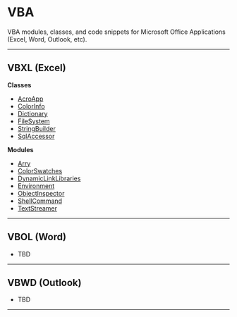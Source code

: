 # VBA
VBA modules, classes, and code snippets for Microsoft Office Applications (Excel, Word, Outlook, etc).

---

## VBXL (Excel)

**Classes**
- [AcroApp](/VBXL/Classes/AcroApp/)
- [ColorInfo](/VBXL/Classes/ColorInfo/)
- [Dictionary](/VBXL/Classes/Dictionary/)
- [FileSystem](/VBXL/Classes/FileSystem/)
- [StringBuilder](/VBXL/Classes/StringBuilder/)
- [SqlAccessor](/VBXL/Classes/SqlAccessor/)

**Modules**
- [Arry](/VBXL/Modules/Arry/)
- [ColorSwatches](/VBXL/Modules/ColorSwatches/)
- [DynamicLinkLibraries](/VBXL/Modules/DynamicLinkLibraries/)
- [Environment](/VBXL/Modules/Environment/)
- [ObjectInspector](/VBXL/Modules/ObjectInspector/)
- [ShellCommand](/VBXL/Modules/ShellCommand/)
- [TextStreamer](/VBXL/Modules/TextStreamer/)

---

## VBOL (Word)

- TBD

---

## VBWD (Outlook)

- TBD

---

<!-- 
## Notes

After coming across this [StackOverflow](https://stackoverflow.com/questions/26409117/why-use-integer-instead-of-long#:~:text=Traditionally%2C%20VBA%20programmers%20have%20used,re%20declared%20as%20type%20Integer) thread, I no longer use `Integer` types in the code provided here - unless it is an `Array(Long)` or `Variant(Long)`.



- Storing a handful of `Long` data types won't cause performance or memory issues, but iterating 

According to this (_dated)_ [MSDN documentation](https://docs.microsoft.com/en-us/previous-versions/office/developer/office2000/aa164506(v=office.10)?redirectedfrom=MSDN)...


> The Integer and Long data types can both hold positive or negative values. The difference between them is their size: Integer variables can hold values between -32,768 and 32,767, while Long variables can range from -2,147,483,648 to 2,147,483,647. Traditionally, VBA programmers have used integers to hold small numbers, because they required less memory. In recent versions, however, VBA converts all integer values to type Long, even if they're declared as type Integer. So there's no longer a performance advantage to using Integer variables; in fact, Long variables may be slightly faster because VBA does not have to convert them.


It's important to note that the documentation above may be incorrect as of now.
- As one of the comment states:
> Integers _still_ require less memory to store - a large array of integers will need significantly less RAM than an Long array with the same dimensions. But because the processor needs to work with 32 bit chunks of memory, VBA converts Integers to Longs _temporarily_ when it performs calculations -->